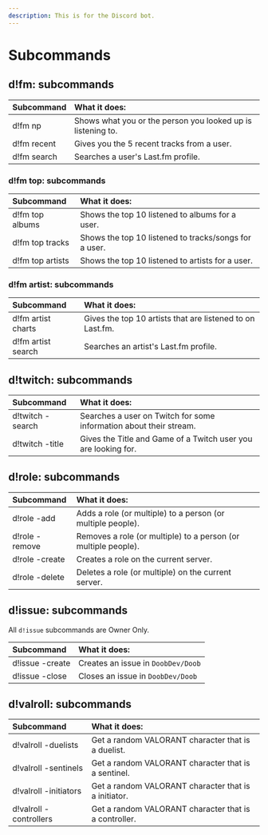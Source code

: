 ```yaml
---
description: This is for the Discord bot.
---
```


# Subcommands

## d!fm: subcommands

| Subcommand | What it does: |
| :--- | :--- |
| d!fm np | Shows what you or the person you looked up is listening to. |
| d!fm recent | Gives you the 5 recent tracks from a user. |
| d!fm search | Searches a user's Last.fm profile. |

### d!fm top: subcommands

| Subcommand | What it does: |
| :--- | :--- |
| d!fm top albums | Shows the top 10 listened to albums for a user. |
| d!fm top tracks | Shows the top 10 listened to tracks/songs for a user.  |
| d!fm top artists | Shows the top 10 listened to artists for a user. |

### d!fm artist: subcommands

| Subcommand | What it does: |
| :--- | :--- |
| d!fm artist charts | Gives the top 10 artists that are listened to on Last.fm. |
| d!fm artist search | Searches an artist's Last.fm profile. |

## d!twitch: subcommands

| Subcommand | What it does: |
| :--- | :--- |
| d!twitch -search | Searches a user on Twitch for some information about their stream. |
| d!twitch -title | Gives the Title and Game of a Twitch user you are looking for. |

## d!role: subcommands

| Subcommand | What it does: |
| :--- | :--- |
| d!role -add | Adds a role \(or multiple\) to a person \(or multiple people\). |
| d!role -remove | Removes a role \(or multiple\) to a person \(or multiple people\). |
| d!role -create | Creates a role on the current server. |
| d!role -delete | Deletes a role \(or multiple\) on the current server. |

## d!issue: subcommands

All `d!issue` subcommands are Owner Only.

| Subcommand | What it does: |
| :--- | :--- |
| d!issue -create | Creates an issue in `DoobDev/Doob` |
| d!issue -close | Closes an issue in `DoobDev/Doob` |

## d!valroll: subcommands

| Subcommand | What it does: |
| :--- | :--- |
| d!valroll -duelists | Get a random VALORANT character that is a duelist. |
| d!valroll -sentinels | Get a random VALORANT character that is a sentinel. |
| d!valroll -initiators | Get a random VALORANT character that is a initiator. |
| d!valroll -controllers | Get a random VALORANT character that is a controller. |


